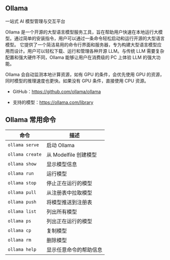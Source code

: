 ## Ollama

一站式 AI 模型管理与交互平台

Ollama 是一个开源的大型语言模型服务工具，旨在帮助用户快速在本地运行大模型。通过简单的安装指令，用户可以通过一条命令轻松启动和运行开源的大型语言模型。 它提供了一个简洁易用的命令行界面和服务器，专为构建大型语言模型应用而设计。用户可以轻松下载、运行和管理各种开源 LLM。与传统 LLM 需要复杂配置和强大硬件不同，Ollama 能够让用户在消费级的 PC 上体验 LLM 的强大功能。

Ollama 会自动监测本地计算资源，如有 GPU 的条件，会优先使用 GPU 的资源，同时模型的推理速度也更快。如果没有 GPU 条件，直接使用 CPU 资源。

- GitHub：<https://github.com/ollama/ollama>

- 支持的模型：<https://ollama.com/library>

## Ollama 常用命令

| 命令            | 描述                   |
| --------------- | ---------------------- |
| `ollama serve`  | 启动 Ollama            |
| `ollama create` | 从 Modelfile 创建模型  |
| `ollama show`   | 显示模型信息           |
| `ollama run`    | 运行模型               |
| `ollama stop`   | 停止正在运行的模型     |
| `ollama pull`   | 从注册表中拉取模型     |
| `ollama push`   | 将模型推送到注册表     |
| `ollama list`   | 列出所有模型           |
| `ollama ps`     | 列出正在运行的模型     |
| `ollama cp`     | 复制模型               |
| `ollama rm`     | 删除模型               |
| `ollama help`   | 显示任意命令的帮助信息 |